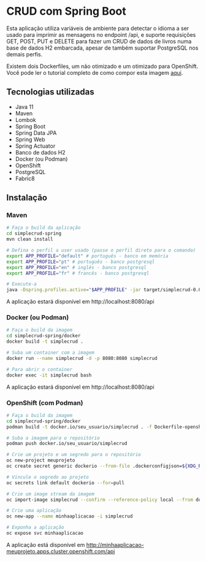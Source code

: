 # CRUD com Spring Boot
Esta aplicação utiliza variáveis de ambiente para detectar o idioma a ser usado para imprimir as mensagens no endpoint /api, e suporte requisições GET, POST, PUT e DELETE para fazer um CRUD de dados de livros numa base de dados H2 embarcada, apesar de também suportar PostgreSQL nos demais perfis. 

Existem dois Dockerfiles, um não otimizado e um otimizado para OpenShift. Você pode ler o tutorial completo de como compor esta imagem [aqui](https://medium.com/@thalesalves/criando-uma-imagem-docker-para-openshift-a4768a568f0a).

## Tecnologias utilizadas
- Java 11
- Maven
- Lombok
- Spring Boot
- Spring Data JPA
- Spring Web
- Spring Actuator
- Banco de dados H2
- Docker (ou Podman)
- OpenShift
- PostgreSQL
- Fabric8

## Instalação
### Maven
```bash
# Faça o build da aplicação
cd simplecrud-spring
mvn clean install

# Defina o perfil a user usado (passe o perfil direto para o comando)
export APP_PROFILE="default" # português - banco em memória
export APP_PROFILE="pt" # português - banco postgresql
export APP_PROFILE="en" # inglês - banco postgresql
export APP_PROFILE="fr" # francês - banco postgresql

# Execute-a
java -Dspring.profiles.active="$APP_PROFILE" -jar target/simplecrud-0.0.1-SNAPSHOT.jar
```

A aplicação estará disponível em http://localhost:8080/api

### Docker (ou Podman)
```bash
# Faça o build da imagem
cd simplecrud-spring/docker
docker build -t simplecrud .

# Suba um container com a imagem
docker run --name simplecrud -d -p 8080:8080 simplecrud

# Para abrir o container
docker exec -it simplecrud bash
```

A aplicação estará disponível em http://localhost:8080/api

### OpenShift (com Podman)
```bash
# Faça o build da imagem
cd simplecrud-spring/docker
podman build -t docker.io/seu_usuario/simplecrud . -f Dockerfile-openshift

# Suba a imagem para o repositório
podman push docker.io/seu_usuario/simplecrud

# Crie um projeto e um segredo para o repositório
oc new-project meuprojeto
oc create secret generic dockerio --from-file .dockerconfigjson=${XDG_RUNTIME_DIR}/containers/auth.json --type kubernetes.io/dockerconfigjson

# Vincule o segredo ao projeto
oc secrets link default dockerio --for=pull

# Crie um image stream da imagem
oc import-image simplecrud --confirm --reference-policy local --from docker.io/seu_usuario/simplecrud:latest

# Crie uma aplicação
oc new-app --name minhaaplicacao -i simplecrud

# Exponha a aplicação
oc expose svc minhaaplicacao
```

A aplicação está disponível em http://minhaaplicacao-meuprojeto.apps.cluster.openshift.com/api